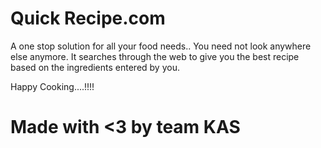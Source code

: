 # Quick Recipe.com

A one stop solution for all your food needs.. You need not look anywhere else anymore.
It searches through the web to give you the best recipe based on the ingredients entered by you.

Happy Cooking....!!!!


# Made with <3 by team KAS
